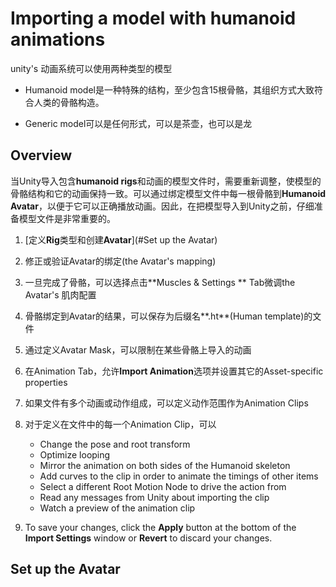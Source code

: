 #  Importing a model with humanoid animations

unity's 动画系统可以使用两种类型的模型

* Humanoid model是一种特殊的结构，至少包含15根骨骼，其组织方式大致符合人类的骨骼构造。

* Generic model可以是任何形式，可以是茶壶，也可以是龙

## Overview

当Unity导入包含**humanoid rigs**和动画的模型文件时，需要重新调整，使模型的骨骼结构和它的动画保持一致。可以通过绑定模型文件中每一根骨骼到**Humanoid Avatar**，以便于它可以正确播放动画。因此，在把模型导入到Unity之前，仔细准备模型文件是非常重要的。

1. [定义**Rig**类型和创建**Avatar**](#Set up the Avatar)
2. 修正或验证Avatar的绑定(the Avatar's mapping)
3. 一旦完成了骨骼，可以选择点击**Muscles & Settings ** Tab微调the Avatar's 肌肉配置

4. 骨骼绑定到Avatar的结果，可以保存为后缀名**.ht**(Human template)的文件

5. 通过定义Avatar Mask，可以限制在某些骨骼上导入的动画
6. 在Animation Tab，允许**Import Animation**选项并设置其它的Asset-specific properties
7. 如果文件有多个动画或动作组成，可以定义动作范围作为Animation Clips
8. 对于定义在文件中的每一个Animation Clip，可以
   * Change the pose and root transform
   *  Optimize looping
   * Mirror the animation on both sides of the Humanoid skeleton
   * Add curves to the clip in order to animate the timings of other items
   * Select a different Root Motion Node to drive the action from
   * Read any messages from Unity about importing the clip
   * Watch a preview of the animation clip

9. To save your changes, click the **Apply** button at the bottom of the **Import Settings** window or **Revert** to discard your changes.



















































## Set up the Avatar